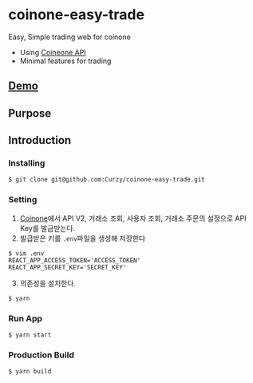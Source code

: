 # coinone-easy-trade
Easy, Simple trading web for coinone

- Using [Coineone API](http://doc.coinone.co.kr/)
- Minimal features for trading

## [Demo](https://Curzy.github.io/coinone-easy-trade)
## Purpose


## Introduction
 ### Installing
 ```
 $ git clone git@github.com:Curzy/coinone-easy-trade.git
 ```
 ### Setting
 1. [Coinone](https://coinone.co.kr/developer/app/)에서 API V2, 거래소 조회, 사용자 조회, 거래소 주문의 설정으로 API Key를 발급받는다.
 2. 발급받은 키를 `.env`파일을 생성해 저장한다
 
 ```
 $ vim .env
 REACT_APP_ACCESS_TOKEN='ACCESS_TOKEN'
 REACT_APP_SECRET_KEY='SECRET_KEY'
 ```
 3. 의존성을 설치한다.
 ```
 $ yarn 
 ```
 ### Run App
 ```
 $ yarn start
 ```
 ### Production Build
 ```
 $ yarn build
 ```
